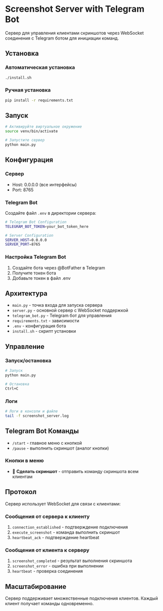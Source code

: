 # Screenshot Server with Telegram Bot

Сервер для управления клиентами скриншотов через WebSocket соединения с Telegram ботом для инициации команд.

## Установка

### Автоматическая установка

```bash
./install.sh
```

### Ручная установка

```bash
pip install -r requirements.txt
```

## Запуск

```bash
# Активируйте виртуальное окружение
source venv/bin/activate

# Запустите сервер
python main.py
```

## Конфигурация

### Сервер

- Host: 0.0.0.0 (все интерфейсы)
- Port: 8765

### Telegram Bot

Создайте файл `.env` в директории сервера:

```bash
# Telegram Bot Configuration
TELEGRAM_BOT_TOKEN=your_bot_token_here

# Server Configuration
SERVER_HOST=0.0.0.0
SERVER_PORT=8765
```

### Настройка Telegram Bot

1. Создайте бота через @BotFather в Telegram
2. Получите токен бота
3. Добавьте токен в файл .env

## Архитектура

- `main.py` - точка входа для запуска сервера
- `server.py` - основной сервер с WebSocket поддержкой
- `telegram_bot.py` - Telegram бот для управления
- `requirements.txt` - зависимости
- `.env` - конфигурация бота
- `install.sh` - скрипт установки

## Управление

### Запуск/остановка

```bash
# Запуск
python main.py

# Остановка
Ctrl+C
```

### Логи

```bash
# Логи в консоли и файле
tail -f screenshot_server.log
```

## Telegram Bot Команды

- `/start` - главное меню с кнопкой
- `/pause` - выполнить скриншот (аналог кнопки)

### Кнопки в меню

- 📸 **Сделать скриншот** - отправить команду скриншота всем клиентам

## Протокол

Сервер использует WebSocket для связи с клиентами:

### Сообщения от сервера к клиенту

1. `connection_established` - подтверждение подключения
2. `execute_screenshot` - команда выполнить скриншот
3. `heartbeat_ack` - подтверждение heartbeat

### Сообщения от клиента к серверу

1. `screenshot_completed` - результат выполнения скриншота
2. `screenshot_error` - ошибка при выполнении
3. `heartbeat` - проверка соединения

## Масштабирование

Сервер поддерживает множественные подключения клиентов. Каждый клиент получает команды одновременно.
